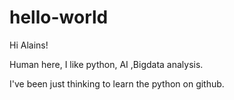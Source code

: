 # hello-world


Hi Alains!

Human here, I like python, AI ,Bigdata analysis.

I've been just thinking to learn the python on github.
